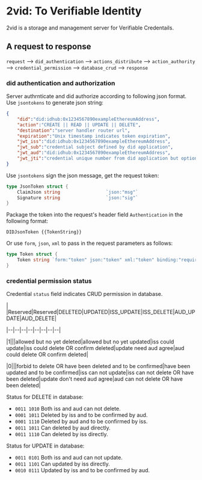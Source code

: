 # 2vid: To Verifiable Identity
2vid is a storage and management server for Verifiable Credentails.

## A request to response

`request` --> `did_authentication` --> `actions_distribute` --> `action_authority` --> `credential_permission` --> `database_crud` --> `response`

### did authentication and authorization
Server authrnticate and did authorize according to following json format.
Use `jsontokens` to generate json string:
```json
{
	"did":"did:idhub:0x1234567890exampleEthereumAddress",
	"action":"CREATE || READ || UPDATE || DELETE",
	"destination":"server handler router url",
	"expiration":"Unix timestamp indicates token expiration",
	"jwt_iss":"did:idhub:0x1234567890exampleEthereumAddress",
	"jwt_sub":"credential subject defined by did application",
	"jwt_aud":"did:idhub:0x1234567890exampleEthereumAddress",
	"jwt_jti":"credential unique number from did application but optional"
}
```
Use `jsontokens` sign the json message, get the request token:
```go
type JsonToken struct {
	ClaimJson string                 `json:"msg"`
	Signature string                 `json:"sig"`
}
```
Package the token into the request's header field `Authentication` in the following format:
```
DIDJsonToken {{TokenString}}
```
Or use `form`, `json`, `xml` to pass in the request parameters as follows:
```go
type Token struct {
	Token string `form:"token" json:"token" xml:"token" binding:"required"`
}
```

### credential permission status
Credential `status` field indicates CRUD permission in database.

|     |Reserved|Reserved|DELETED|UPDATED|ISS_UPDATE|ISS_DELETE|AUD_UPDATE|AUD_DELETE|

|--|--|--|--|--|--|--|--|

|1|||allowed but no yet deleted|allowed but no yet updated|iss could update|iss could delete OR confirm deleted|update need aud agree|aud could delete OR confirm deleted|

|0|||forbid to delete OR have been deleted and to be confirmed|have been updated and to be confirmed|iss can not update|iss can not delete OR have been deleted|update don't need aud agree|aud can not delete OR have been deleted|  

Status for DELETE in database:
* `0011 1010` Both iss and aud can not delete.
* `0001 1011` Deleted by iss and to be confirmed by aud.
* `0001 1110` Deleted by aud and to be confirmed by iss.
* `0011 1011` Can deleted by aud directly.
* `0011 1110` Can deleted by iss directly.

Status for UPDATE in database:
* `0011 0101` Both iss and aud can not update.
* `0011 1101` Can updated by iss directly.
* `0010 0111` Updated by iss and  to be confirmed by aud.
